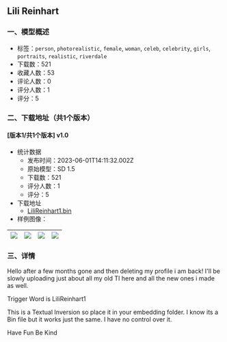 ## Lili Reinhart
### 一、模型概述

- 标签：`person`, `photorealistic`, `female`, `woman`, `celeb`, `celebrity`, `girls`, `portraits`, `realistic`, `riverdale`
- 下载数：521
- 收藏人数：53
- 评论人数：0
- 评分人数：1
- 评分：5

### 二、下载地址（共1个版本）

#### [版本1/共1个版本] v1.0

- 统计数据
  - 发布时间：2023-06-01T14:11:32.002Z
  - 原始模型：SD 1.5
  - 下载数：521
  - 评分人数：1
  - 评分：5
- 下载地址
  - [LiliReinhart1.bin](https://civitai.com/api/download/models/87024)
- 样例图像：

| <img src="https://image.civitai.com/xG1nkqKTMzGDvpLrqFT7WA/50c85ef6-06b9-43cf-a96c-2fe3e3ed8430/width=450/993557.jpeg" /> | <img src="https://image.civitai.com/xG1nkqKTMzGDvpLrqFT7WA/7c39dbc9-12bc-42f7-8a51-9df9acab49cb/width=450/993559.jpeg" /> | <img src="https://image.civitai.com/xG1nkqKTMzGDvpLrqFT7WA/412cd134-ab9f-45fa-b670-78d047c8792e/width=450/993569.jpeg" /> | <img src="https://image.civitai.com/xG1nkqKTMzGDvpLrqFT7WA/3458f3bc-9fd7-4c81-9060-1ff19cea7f90/width=450/993558.jpeg" /> |
| ---- | ---- | ---- | ---- |


### 三、详情
<p>Hello after a few months gone and then deleting my profile i am back! I'll be slowly uploading just about all my old TI here and all the new ones i made as well.</p><p></p><p>Trigger Word is LiliReinhart1</p><p></p><p>This is a Textual Inversion so place it in your embedding folder. I know its a Bin file but it works just the same. I have no control over it.</p><p></p><p>Have Fun Be Kind</p>
